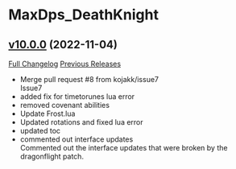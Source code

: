 # MaxDps_DeathKnight

## [v10.0.0](https://github.com/kaminaris/MaxDps-DeathKnight/tree/v10.0.0) (2022-11-04)
[Full Changelog](https://github.com/kaminaris/MaxDps-DeathKnight/compare/v9.0.2.5...v10.0.0) [Previous Releases](https://github.com/kaminaris/MaxDps-DeathKnight/releases)

- Merge pull request #8 from kojakk/issue7  
    Issue7  
- added fix for timetorunes lua error  
- removed covenant abilities  
- Update Frost.lua  
- Updated rotations and fixed lua error  
- updated toc  
- commented out interface updates  
    Commented out the interface updates that were broken by the dragonflight patch.  
